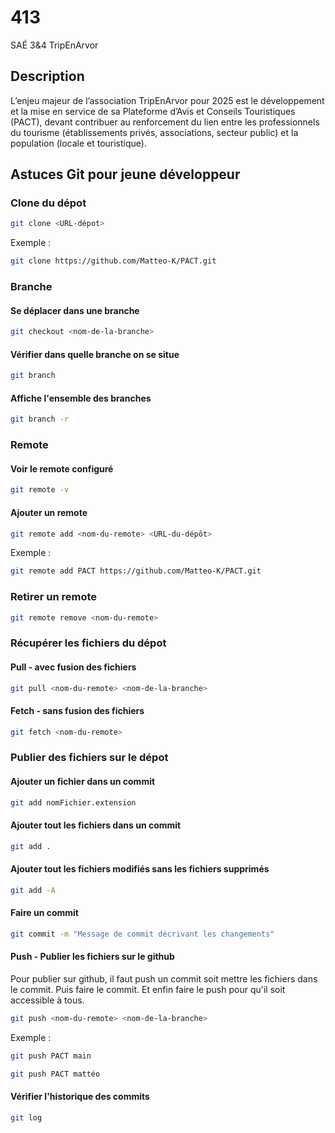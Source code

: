 # 413

SAÉ 3&amp;4 TripEnArvor

## Description

L’enjeu majeur de l’association TripEnArvor pour 2025 est le développement et la mise en service de sa Plateforme d’Avis et Conseils Touristiques (PACT), devant contribuer au renforcement du lien entre les professionnels du tourisme (établissements privés, associations, secteur public) et la population (locale et touristique).

## Astuces Git pour jeune développeur

### Clone du dépot

```bash
git clone <URL-dépot>
```

Exemple :

```bash
git clone https://github.com/Matteo-K/PACT.git
```

### Branche

#### Se déplacer dans une branche

```bash
git checkout <nom-de-la-branche>
```
#### Vérifier dans quelle branche on se situe

```bash
git branch
```

#### Affiche l'ensemble des branches

```bash
git branch -r
```

### Remote

#### Voir le remote configuré

```bash
git remote -v
```

#### Ajouter un remote

```bash
git remote add <nom-du-remote> <URL-du-dépôt>
```

Exemple :

```bash
git remote add PACT https://github.com/Matteo-K/PACT.git
```

### Retirer un remote

```bash
git remote remove <nom-du-remote>
```

### Récupérer les fichiers du dépot

#### Pull - avec fusion des fichiers

```bash
git pull <nom-du-remote> <nom-de-la-branche>
```

#### Fetch - sans fusion des fichiers

```bash
git fetch <nom-du-remote>
```

### Publier des fichiers sur le dépot

#### Ajouter un fichier dans un commit

```bash
git add nomFichier.extension
```

#### Ajouter tout les fichiers dans un commit

```bash
git add .
```

#### Ajouter tout les fichiers modifiés sans les fichiers supprimés

```bash
git add -A
```

#### Faire un commit

```bash
git commit -m "Message de commit décrivant les changements"
```

#### Push - Publier les fichiers sur le github

Pour publier sur github, il faut push un commit soit mettre les fichiers dans le commit. Puis faire le commit. Et enfin faire le push pour qu'il soit accessible à tous.

```bash
git push <nom-du-remote> <nom-de-la-branche>
```

Exemple :

```bash
git push PACT main
```

```bash
git push PACT mattéo
```

#### Vérifier l'historique des commits

```bash
git log
```